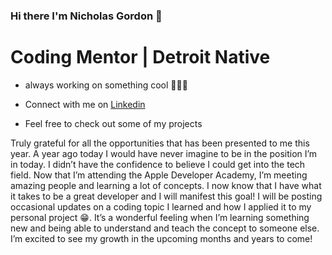 ### Hi there I'm Nicholas Gordon 👋
# Coding Mentor | Detroit Native


- always working on something cool 👨🏾‍💻
  
- Connect with me on [Linkedin](https://www.linkedin.com/in/nicholas-gordon-406394bb/)

- Feel free to check out some of my projects


Truly grateful for all the opportunities that has been presented to me this year. A year ago today I would have never imagine to be in the position I’m in today. I didn’t have the confidence to believe I could get into the tech field. Now that I’m attending the Apple Developer Academy, I’m meeting amazing people and learning a lot of concepts. I now know that I have what it takes to be a great developer and I will manifest this goal! I will be posting occasional updates on a coding topic I learned and how I applied it to my personal project 😁. It’s a wonderful feeling when I’m learning something new and being able to understand and teach the concept to someone else. I’m excited to see my growth in the upcoming months and years to come!

